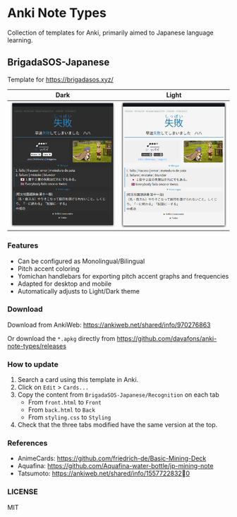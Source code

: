 # Anki Note Types

Collection of templates for Anki, primarily aimed to Japanese language learning.

## BrigadaSOS-Japanese

Template for https://brigadasos.xyz/

|                        Dark                        |                        Light                        |
| :------------------------------------------------: | :-------------------------------------------------: |
| ![](BrigadaSOS-Japanese/preview/template-dark.png) | ![](BrigadaSOS-Japanese/preview/template-light.png) |

### Features

- Can be configured as Monolingual/Bilingual
- Pitch accent coloring
- Yomichan handlebars for exporting pitch accent graphs and frequencies
- Adapted for desktop and mobile
- Automatically adjusts to Light/Dark theme

### Download

Download from AnkiWeb: https://ankiweb.net/shared/info/970276863

Or download the `*.apkg` directly from https://github.com/davafons/anki-note-types/releases

### How to update

1. Search a card using this template in Anki.
2. Click on `Edit` > `Cards...`
3. Copy the content from `BrigadaSOS-Japanese/Recognition` on each tab
   - From `front.html` to `Front`
   - From `back.html` to `Back`
   - From `styling.css` to `Styling`
4. Check that the three tabs modified have the same version at the top.

### References

- AnimeCards: https://github.com/friedrich-de/Basic-Mining-Deck
- Aquafina: https://github.com/Aquafina-water-bottle/jp-mining-note
- Tatsumoto: https://ankiweb.net/shared/info/15577228320

### LICENSE

MIT
